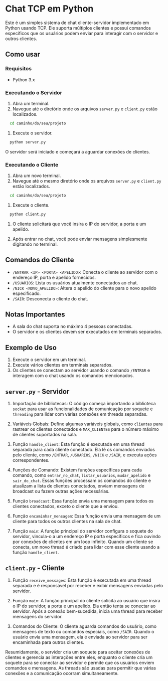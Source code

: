 # Chat TCP em Python

Este é um simples sistema de chat cliente-servidor implementado em Python usando TCP. Ele suporta múltiplos clientes e possui comandos específicos que os usuários podem enviar para interagir com o servidor e outros clientes.

## Como usar

### Requisitos

- Python 3.x

### Executando o Servidor

1. Abra um terminal.
2. Navegue até o diretório onde os arquivos `server.py` e `client.py` estão localizados.

```bash
  cd caminho/do/seu/projeto
```

1. Execute o servidor.

```bash
  python server.py
```

O servidor será iniciado e começará a aguardar conexões de clientes.

### Executando o Cliente

1. Abra um novo terminal.
2. Navegue até o mesmo diretório onde os arquivos `server.py` e `client.py` estão localizados.

```bash
  cd caminho/do/seu/projeto
```

1. Execute o cliente.

```bash
  python client.py
```

1. O cliente solicitará que você insira o IP do servidor, a porta e um apelido.

2. Após entrar no chat, você pode enviar mensagens simplesmente digitando no terminal.

## Comandos do Cliente

- `/ENTRAR <IP> <PORTA> <APELIDO>`: Conecta o cliente ao servidor com o endereço IP, porta e apelido fornecidos.
- `/USUARIOS`: Lista os usuários atualmente conectados ao chat.
- `/NICK <NOVO_APELIDO>`: Altera o apelido do cliente para o novo apelido especificado.
- `/SAIR`: Desconecta o cliente do chat.

## Notas Importantes

- A sala do chat suporta no máximo 4 pessoas conectadas.
- O servidor e os clientes devem ser executados em terminais separados.

## Exemplo de Uso

1. Execute o servidor em um terminal.
2. Execute vários clientes em terminais separados.
3. Os clientes se conectam ao servidor usando o comando `/ENTRAR` e interagem com o chat usando os comandos mencionados.

## `server.py` - Servidor

1. Importação de bibliotecas: O código começa importando a biblioteca `socket` para usar as funcionalidades de comunicação por soquete e `threading` para lidar com várias conexões em threads separadas.

2. Variáveis Globais: Define algumas variáveis globais, como `clientes` para rastrear os clientes conectados e `MAX_CLIENTES` para o número máximo de clientes suportados na sala.

3. Função `handle_client`: Esta função é executada em uma thread separada para cada cliente conectado. Ela lê os comandos enviados pelo cliente, como `/ENTRAR`, `/USUARIOS`, `/NICK` e `/SAIR`, e executa ações correspondentes.

4. Funções de Comando: Existem funções específicas para cada comando, como `entrar_no_chat`, `listar_usuarios`, `mudar_apelido` e `sair_do_chat`. Essas funções processam os comandos do cliente e atualizam a lista de clientes conectados, enviam mensagens de broadcast ou fazem outras ações necessárias.

5. Função `broadcast`: Essa função envia uma mensagem para todos os clientes conectados, exceto o cliente que a enviou.

6. Função `encaminhar_mensagem`: Essa função envia uma mensagem de um cliente para todos os outros clientes na sala de chat.

7. Função `main`: A função principal do servidor configura o soquete do servidor, vincula-o a um endereço IP e porta específicos e fica ouvindo por conexões de clientes em um loop infinito. Quando um cliente se conecta, um novo thread é criado para lidar com esse cliente usando a função `handle_client`.

## `client.py` - Cliente

1. Função `receive_messages`: Esta função é executada em uma thread separada e é responsável por receber e exibir mensagens enviadas pelo servidor.

2. Função `main`: A função principal do cliente solicita ao usuário que insira o IP do servidor, a porta e um apelido. Ela então tenta se conectar ao servidor. Após a conexão bem-sucedida, inicia uma thread para receber mensagens do servidor.

3. Comandos do Cliente: O cliente aguarda comandos do usuário, como mensagens de texto ou comandos especiais, como `/SAIR`. Quando o usuário envia uma mensagem, ela é enviada ao servidor para ser encaminhada para outros clientes.

Resumidamente, o servidor cria um soquete para aceitar conexões de clientes e gerencia as interações entre eles, enquanto o cliente cria um soquete para se conectar ao servidor e permite que os usuários enviem comandos e mensagens. As threads são usadas para permitir que várias conexões e a comunicação ocorram simultaneamente.

